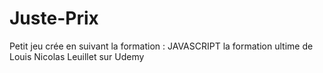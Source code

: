 # Juste-Prix

Petit jeu crée en suivant la formation : JAVASCRIPT la formation ultime de Louis Nicolas Leuillet sur Udemy

